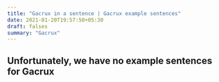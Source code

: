 ```yaml
---
title: "Gacrux in a sentence | Gacrux example sentences"
date: 2021-01-20T19:57:50+05:30
draft: falses
summary: "Gacrux"
---
```

## Unfortunately, we have no example sentences for Gacrux                 
